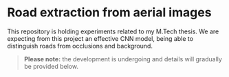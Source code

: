 # Road extraction from aerial images
This repository is holding experiments related to my M.Tech thesis. We are expecting from this project an effective CNN model, being able to distinguish roads from occlusions and background. 

> **Please note:** the development is undergoing and details will gradually be provided below. 
